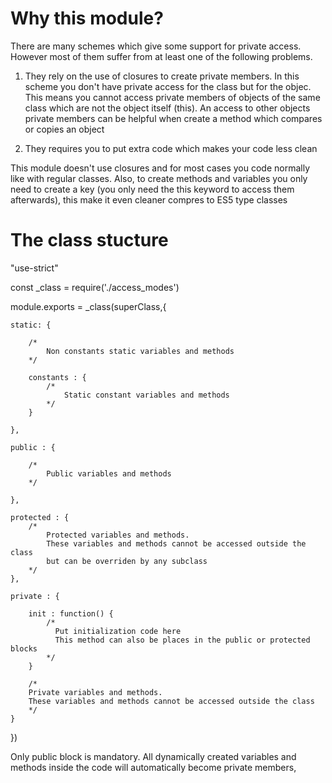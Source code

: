# Why this module?

There are many schemes which give some support for private access.
However most of them suffer from at least one of the following problems.

1. They rely on the use of closures to create private members. 
   In this scheme you don't have private access for the class but for the objec.
   This means you cannot access private members of objects of the same class which are not
   the object itself (this).  An access to other objects private members can be helpful when
   create a method which compares or copies an object
   
2. They requires you to put extra code which makes your code less clean


This module doesn't use closures and for most cases you code normally like with regular classes.
Also, to create methods and variables you only need to create a key (you only need the this keyword to access them afterwards),
this make it even cleaner compres to ES5 type classes



# The class stucture


"use-strict"

const _class = require('./access_modes')

module.exports = _class(superClass,{

    static: {

        /*
            Non constants static variables and methods 
        */

        constants : {
            /*
                Static constant variables and methods
            */
        }

    },

    public : {

        /*
            Public variables and methods
        */

    },

    protected : { 
        /*
            Protected variables and methods.
            These variables and methods cannot be accessed outside the class
            but can be overriden by any subclass
        */
    },

    private : {
    
        init : function() {
            /*
              Put initialization code here
              This method can also be places in the public or protected blocks
            */
        }

        /*
        Private variables and methods.
        These variables and methods cannot be accessed outside the class
        */
    }
})


Only public block is mandatory.
All dynamically created variables and methods inside the code will automatically become private members, 


# 



